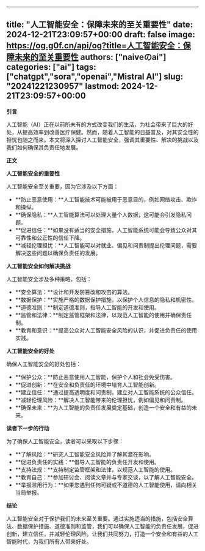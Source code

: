 
---
title: "人工智能安全：保障未来的至关重要性"
date: 2024-12-21T23:09:57+00:00
draft: false
image: https://og.g0f.cn/api/og?title=人工智能安全：保障未来的至关重要性
authors: ["naiveのai"]
categories: ["ai"]
tags: ["chatgpt","sora","openai","Mistral AI"]
slug: "20241221230957"
lastmod: 2024-12-21T23:09:57+00:00
---
**引言**

人工智能（AI）正在以前所未有的方式改变我们的生活，为社会带来了巨大的好处，从提高效率到改善医疗保健。然而，随着人工智能的日益普及，对其安全性的担忧也随之而来。本文将深入探讨人工智能安全，强调其重要性、解决的挑战以及我们如何确保其负责任地发展。

**正文**

**人工智能安全的重要性**

人工智能安全至关重要，因为它涉及以下方面：

* **防止恶意使用：**人工智能技术可能被用于恶意目的，例如网络攻击、欺诈和操纵。
* **确保隐私：**人工智能算法可以处理大量个人数据，这可能会引发隐私问题。
* **促进信任：**如果没有适当的安全措施，人工智能系统可能会导致公众对其可靠性和公正性的信任下降。
* **减轻伦理担忧：**人工智能可以对就业、偏见和问责制提出伦理问题，需要解决这些问题以确保负责任的发展。

**人工智能安全如何解决挑战**

人工智能安全涉及多种策略，包括：

* **安全算法：**设计和开发防篡改和攻击的算法。
* **数据保护：**实施严格的数据保护措施，以保护个人信息的隐私和机密性。
* **道德准则：**制定道德准则，指导人工智能的开发和使用。
* **监管和法律：**制定监管框架和法律，以规范人工智能的使用并确保责任制。
* **教育和意识：**提高公众对人工智能安全风险的认识，并促进负责任的使用实践。

**人工智能安全的好处**

确保人工智能安全的好处包括：

* **保护公众：**防止恶意使用人工智能，保护个人和社会免受伤害。
* **促进创新：**在安全和负责任的环境中培育人工智能创新。
* **建立信任：**通过提高透明度和问责制，建立对人工智能系统的公众信任。
* **减轻伦理风险：**解决人工智能带来的伦理担忧，例如偏见和问责制。
* **确保未来：**为人工智能的负责任发展奠定基础，创造一个安全和有益的未来。

**读者下一步的行动**

为了确保人工智能安全，读者可以采取以下步骤：

* **了解风险：**研究人工智能安全风险并了解其潜在影响。
* **促进负责任的实践：**倡导人工智能的负责任开发和使用。
* **支持法规：**支持制定监管框架和法律，以规范人工智能的使用。
* **教育自己：**参加研讨会、阅读文章并与专家交谈，以了解人工智能安全。
* **举报滥用行为：**如果您遇到任何可疑或不道德的人工智能使用，请向相关当局举报。

**结论**

人工智能安全对于保护我们的未来至关重要。通过实施适当的措施，包括安全算法、数据保护措施、道德准则和监管，我们可以确保人工智能的负责任发展，促进创新，建立信任，并减轻伦理风险。让我们共同努力，打造一个安全和有益的人工智能时代，为我们所有人带来好处。